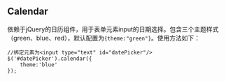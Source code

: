 ## Calendar

依赖于jQuery的日历组件，用于表单元素input的日期选择。包含三个主题样式（green、blue、red），默认配置为`{theme:"green"}`。使用方法如下：

```
//绑定元素为<input type="text" id="datePicker"/>
$('#datePicker').calendar({
	theme:'blue'
});
```



